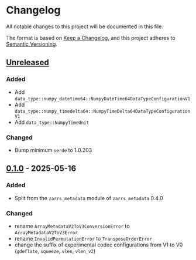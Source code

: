 # Changelog

All notable changes to this project will be documented in this file.

The format is based on [Keep a Changelog](https://keepachangelog.com/en/1.0.0/),
and this project adheres to [Semantic Versioning](https://semver.org/spec/v2.0.0.html).

## [Unreleased]

### Added
- Add `data_type::numpy_datetime64::NumpyDateTime64DataTypeConfigurationV1`
- Add `data_type::numpy_timedelta64::NumpyTimeDelta64DataTypeConfigurationV1`
- Add `data_type::NumpyTimeUnit`

### Changed
- Bump minimum `serde` to 1.0.203

## [0.1.0] - 2025-05-16

### Added
- Split from the `zarrs_metadata` module of `zarrs_metadata` 0.4.0

### Changed
- rename `ArrayMetadataV2ToV3ConversionError` to `ArrayMetadataV2ToV3Error`
- rename `InvalidPermutationError` to `TransposeOrderError`
- change the suffix of experimental codec configurations from V1 to V0 (`gdeflate`, `squeeze`, `vlen`, `vlen_v2`)

[unreleased]: https://github.com/zarrs/zarrs/compare/zarrs_metadata_ext-v0.1.0...HEAD
[0.1.0]: https://github.com/LDeakin/zarrs/releases/tag/zarrs_metadata_ext-v0.1.0
